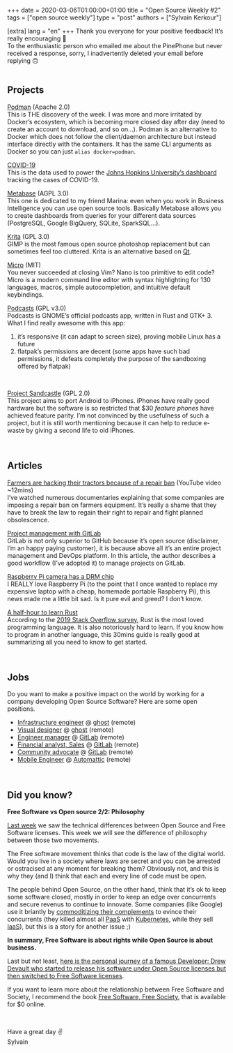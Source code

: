 +++
date = 2020-03-06T01:00:00+01:00
title = "Open Source Weekly #2"
tags = ["open source weekly"]
type = "post"
authors = ["Sylvain Kerkour"]

[extra]
lang = "en"
+++
Thank you everyone for your positive feedback! It’s really encouraging 🤗<br />
To the enthusiastic person who emailed me about the PinePhone but never received a response, sorry,
I inadvertently deleted your email before replying 🙃
<br /><br />

## Projects

[Podman](https://podman.io/) (Apache 2.0)<br />
This is THE discovery of the week. I was more and more irritated by Docker’s ecosystem, which is becoming more closed day after day (need to create an account to download, and so on…). Podman is an alternative to Docker which does not follow the client/daemon architecture but instead interface directly with the containers. It has the same CLI arguments as Docker so you can just `alias docker=podman`.
<br />

[COVID-19](https://github.com/CSSEGISandData/COVID-19)<br />
This is the data used to power the [Johns Hopkins University’s dashboard](https://www.arcgis.com/apps/opsdashboard/index.html#/bda7594740fd40299423467b48e9ecf6) tracking the cases of COVID-19.
<br />

[Metabase](https://github.com/metabase/metabase) (AGPL 3.0)<br />
This one is dedicated to my friend Marina: even when you work in Business Intelligence you can use open source tools. Basically Metabase allows you to create dashboards from queries for your different data sources (PostgreSQL, Google BigQuery, SQLite, SparkSQL…).
<br />

[Krita](https://github.com/KDE/krita) (GPL 3.0)<br />
GIMP is the most famous open source photoshop replacement but can sometimes feel too cluttered. Krita is an alternative based on [Qt](https://www.qt.io/).
<br />

[Micro](https://github.com/zyedidia/micro) (MIT)<br />
You never succeeded at closing Vim? Nano is too primitive to edit code? Micro is a modern command line editor with syntax highlighting for 130 languages, macros, simple autocompletion, and intuitive default keybindings.
<br />

[Podcasts](https://gitlab.gnome.org/World/podcasts) (GPL v3.0)<br />
Podcasts is GNOME’s official podcasts app, written in Rust and GTK+ 3. What I find really awesome with this app:
1) it’s responsive (it can adapt to screen size), proving mobile Linux has a future
2) flatpak’s permissions are decent (some apps have such bad permissions, it defeats completely the purpose of the sandboxing offered by flatpak)
<br />

[Project Sandcastle](https://projectsandcastle.org/) (GPL 2.0)<br />
This project aims to port Android to iPhones. iPhones have really good hardware but the software is so restricted that $30 *feature phones* have achieved feature parity. I’m not convinced by the usefulness of such a project, but it is still worth mentioning because it can help to reduce e-waste by giving a second life to old iPhones.

<br />

## Articles

[Farmers are hacking their tractors because of a repair ban](https://www.youtube.com/watch?v=F8JCh0owT4w) (YouTube video ~12mins)<br />
I’ve watched numerous documentaries explaining that some companies are imposing a repair ban on farmers equipment. It’s really a shame that they have to break the law to regain their right to repair and fight planned obsolescence.
<br />

[Project management with GitLab](https://www.buggycoder.com/project-management-with-gitlab/)<br />
GitLab is not only superior to GitHub because it’s open source (disclaimer, I’m an happy paying customer), it is because above all it’s an entire project management and DevOps platform.  In this article, the author describes a good workflow (I’ve adopted it) to manage projects on GitLab.
<br />

[Raspberry Pi camera has a DRM chip](https://twitter.com/marcan42/status/1088472549715918848)<br />
I REALLY love Raspberry Pi (to the point that I once wanted to replace my expensive laptop with a cheap, homemade portable Raspberry Pi), this news made me a little bit sad. Is it pure evil and greed? I don’t know.
<br />

[A half-hour to learn Rust](https://fasterthanli.me/blog/2020/a-half-hour-to-learn-rust/)<br />
According to the [2019 Stack Overflow survey](https://insights.stackoverflow.com/survey/2019), Rust is the most loved programming language. It is also notoriously hard to learn. If you know how to program in another language, this 30mins guide is really good at summarizing all you need to know to get started.

<br />

## Jobs

Do you want to make a positive impact on the world by working for a company developing Open Source Software? Here are some open positions.

* [Infrastructure engineer](https://careers.ghost.org/infrastructure-engineer/en) @ [ghost](https://ghost.org/) (remote)
* [Visual designer](https://careers.ghost.org/visual-designer/en) @ [ghost](https://ghost.org/) (remote)
* [Engineer manager](https://about.gitlab.com/jobs/apply/engineering-manager-plan-4491198002/) @ [GitLab](https://gitlab.com/) (remote)
* [Financial analyst, Sales](https://about.gitlab.com/jobs/apply/financial-analyst-sales-4646435002/) @ [GitLab](https://gitlab.com/) (remote)
* [Community advocate](https://about.gitlab.com/jobs/apply/manager-community-advocate-4544574002/) @ [GitLab](https://gitlab.com/) (remote)
* [Mobile Engineer](https://automattic.com/work-with-us/mobile-engineers/) @ [Automattic](https://automattic.com) (remote)

<br />

## Did you know?

**Free Software vs Open source 2/2: Philosophy**

[Last week](https://opensourceweekly.org/issues/1) we saw the technical differences between Open Source and Free Software licenses. This week we will see the difference of philosophy between those two movements.
<br />

The Free software movement thinks that code is the law of the digital world. Would you live in a society where laws are secret and you can be arrested or ostracised at any moment for breaking them? Obviously not, and this is why they (and I) think that each and every line of code must be open.
<br />

The people behind Open Source, on the other hand, think that it’s ok to keep some software closed, mostly in order to keep an edge over concurrents and secure revenus to continue to innovate. Some companies (like Google) use it briantly by [commoditizing their complements](https://www.joelonsoftware.com/2002/06/12/strategy-letter-v/) to evince their concurrents (they killed almost all [PaaS](https://en.wikipedia.org/wiki/Platform_as_a_service) with [Kubernetes](https://kubernetes.io), while they sell [IaaS](https://en.wikipedia.org/wiki/Infrastructure_as_a_service)), but this is a story for another issue ;)
<br />

**In summary, Free Software is about rights while Open Source is about business.**
<br />

Last but not least, [here is the personal journey of a famous Developer: Drew Devault who started to release his software under Open Source licenses but then switched to Free Software licenses](https://drewdevault.com/2019/06/13/My-journey-from-MIT-to-GPL.html).
<br />

If you want to learn more about the relationship between Free Software and Society, I recommend the book [Free Software, Free Society](https://www.gnu.org/philosophy/fsfs/rms-essays.pdf), that is available for $0 online.

<br />

Have a great day ✌️<br />
Sylvain
